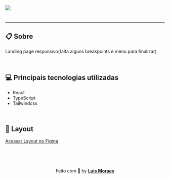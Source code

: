 <img style="margin-bottom:24px" src="https://ik.imagekit.io/meaid6cls2/doctor/Group_3_kWnPooT70F.png?ik-sdk-version=javascript-1.4.3&updatedAt=1668129960691" />

---

## 📋 Sobre

<p>Landing page responsivo(falta alguns breakpoints e menu para finalizar)</p>

<br />

## 💻 Principais tecnologias utilizadas

- React
- TypeScript
- Tailwindcss

<br />

## 🎨 Layout

[Acessar Layout no Figma](https://www.figma.com/file/FOKHUTppgZN9GvdR7j9aA0/DoctorCare-(Community)?node-id=61%3A144)

<br />
<br />

<p align="center" style="padding-top: 15px;">Feito com 💜 by <strong><a href="https://www.linkedin.com/in/luismkm/" target="_blank">Luis Moraes</a></strong> </p>
